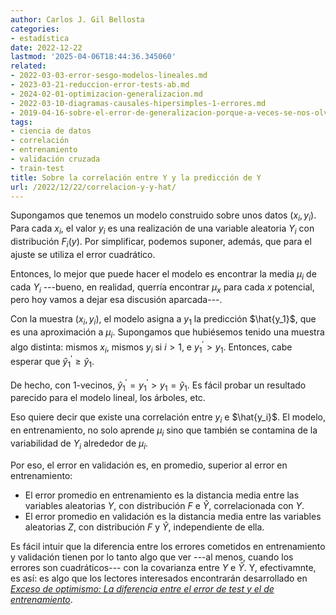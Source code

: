 ```yaml
---
author: Carlos J. Gil Bellosta
categories:
- estadística
date: 2022-12-22
lastmod: '2025-04-06T18:44:36.345060'
related:
- 2022-03-03-error-sesgo-modelos-lineales.md
- 2023-03-21-reduccion-error-tests-ab.md
- 2024-02-01-optimizacion-generalizacion.md
- 2022-03-10-diagramas-causales-hipersimples-1-errores.md
- 2019-04-16-sobre-el-error-de-generalizacion-porque-a-veces-se-nos-olvida.md
tags:
- ciencia de datos
- correlación
- entrenamiento
- validación cruzada
- train-test
title: Sobre la correlación entre Y y la predicción de Y
url: /2022/12/22/correlacion-y-y-hat/
---
```


Supongamos que tenemos un modelo construido sobre unos datos $(x_i, y_i)$. Para cada $x_i$, el valor $y_i$ es una realización de una variable aleatoria $Y_i$ con distribución $F_i(y)$. Por simplificar, podemos suponer, además, que para el ajuste se utiliza el error cuadrático.

Entonces, lo mejor que puede hacer el modelo es encontrar la media $\mu_i$ de cada $Y_i$ ---bueno, en realidad, querría encontrar $\mu_x$ para cada $x$ potencial, pero hoy vamos a dejar esa discusión aparcada---.

Con la muestra $(x_i, y_i)$, el modelo asigna a $y_1$ la predicción $\hat{y_1}$, que es una aproximación a $\mu_i$. Supongamos que hubiésemos tenido una muestra algo distinta: mismos $x_i$, mismos $y_i$ si $i > 1$, e $y_1^\prime > y_1$. Entonces, cabe esperar que $\hat{y}_1^\prime \ge \hat{y}_1$.

De hecho, con 1-vecinos, $\hat{y}_1^\prime = y_1^\prime > y_1 = \hat{y}_1$. Es fácil probar un resultado parecido para el modelo lineal, los árboles, etc.

Eso quiere decir que existe una correlación entre $y_i$ e $\hat{y_i}$. El modelo, en entrenamiento, no solo aprende $\mu_i$ sino que también se contamina de la variabilidad de $Y_i$ alrededor de $\mu_i$.

Por eso, el error en validación es, en promedio, superior al error en entrenamiento:

* El error promedio en entrenamiento es la distancia media entre las variables aleatorias $Y$, con distribución $F$ e $\hat{Y}$, correlacionada con $Y$.
* El error promedio en validación es la distancia media entre las variables aleatorias $Z$, con distribución $F$ y $\hat{Y}$, independiente de ella.

Es fácil intuir que la diferencia entre los errores cometidos en entrenamiento y validación tienen por lo tanto algo que ver ---al menos, cuando los errores son cuadráticos--- con la covarianza entre $Y$ e $\hat{Y}$. Y, efectivamnte, es así: es algo que los lectores interesados encontrarán desarrollado en
[_Exceso de optimismo: La diferencia entre el error de test y el de entrenamiento_](https://verso.mat.uam.es/~joser.berrendero/caminos_aleatorios/posts/004-optimismo/index.html).